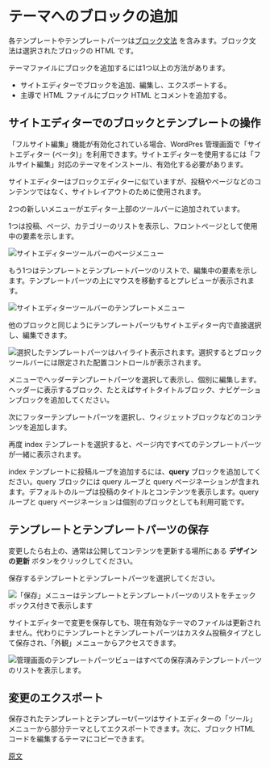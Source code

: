 <!-- 
# Adding blocks to your theme
 -->
# テーマへのブロックの追加
<!-- 
Each template or template part contains the [block grammar](https://developer.wordpress.org/block-editor/principles/key-concepts/#blocks), the HTML, for the selected blocks.

There is more than one way to add blocks to the theme files:

- Adding and editing blocks in the site editor and exporting the theme.
- Adding block HTML and comments to the HTML files manually.
 -->
各テンプレートやテンプレートパーツは[ブロック文法](https://ja.wordpress.org/team/handbook/block-editor/principles/key-concepts/#blocks) を含みます。ブロック文法は選択されたブロックの HTML です。

テーマファイルにブロックを追加するには1つ以上の方法があります。

- サイトエディターでブロックを追加、編集し、エクスポートする。
- 主導で HTML ファイルにブロック HTML とコメントを追加する。

<!-- 
## Working with blocks and templates in the site editor
 -->
## サイトエディターでのブロックとテンプレートの操作
<!-- 
The beta site editor is available from the WordPress admin area when full site editing is enabled. To use the site editor, a full site editing theme must be installed and active.

The site editor is similar to the block editor, but is used for the site layout instead of the post and page content.
 -->
「フルサイト編集」機能が有効化されている場合、WordPres 管理画面で「サイトエディター (ベータ)」を利用できます。サイトエディターを使用するには「フルサイト編集」対応のテーマをインストール、有効化する必要があります。

サイトエディターはブロックエディターに似ていますが、投稿やページなどのコンテンツではなく、サイトレイアウトのために使用されます。

<!-- 
Two new menus have been added to the top toolbar of the editor:

One that shows a list of posts, pages and categories, and indicates the item that is used as the front page.

![Site editor toolbar page menu](https://wordpress.org/gutenberg/files/2020/07/block-based-themes-page-menu.png)
 -->
2つの新しいメニューがエディター上部のツールバーに追加されています。

1つは投稿、ページ、カテゴリーのリストを表示し、フロントページとして使用中の要素を示します。

![サイトエディターツールバーのページメニュー](https://wordpress.org/gutenberg/files/2020/07/block-based-themes-page-menu.png)
<!-- 
And a list of templates and template parts, that indicates the item that is being edited. Hovering over the parts will show a preview.
 -->
もう1つはテンプレートとテンプレートパーツのリストで、編集中の要素を示します。テンプレートパーツの上にマウスを移動するとプレビューが表示されます。
<!-- 
![Site editor toolbar template menu](https://wordpress.org/gutenberg/files/2020/07/block-based-themes-template-menu.png)
 -->
![サイトエディターツールバーのテンプレートメニュー](https://wordpress.org/gutenberg/files/2020/07/block-based-themes-template-menu.png)
<!-- 
Template parts can be selected and edited directly in the site editor, like other blocks:
 -->
他のブロックと同じようにテンプレートパーツもサイトエディター内で直接選択し、編集できます。

<!-- 
![A selected template part is highlighted. When selected, the template part has a limited set of alignment controls in the block toolbar](https://wordpress.org/gutenberg/files/2020/07/block-based-themes-editor-template-part.png)
 -->
![選択したテンプレートパーツはハイライト表示されます。選択するとブロックツールバーには限定された配置コントロールが表示されます。](https://wordpress.org/gutenberg/files/2020/07/block-based-themes-editor-template-part.png)

<!-- 
Select the header template part in the menu to view and edit it individually. Add the blocks that you would like in your header, for example a site title block, a navigation block, and an image.
 -->
メニューでヘッダーテンプレートパーツを選択して表示し、個別に編集します。ヘッダーに表示するブロック、たとえばサイトタイトルブロック、ナビゲーションブロックを追加してください。

<!-- 
Next, select the footer template part and add some content, for example widget blocks.

Select the index template again to view the template parts together in the page context.

To add a post loop to the index template, add a **query** block. The query block includes the query loop and the query pagination. The default loop displays the post title and post content. The query loop and query pagination are also available as individual blocks.
 -->
次にフッターテンプレートパーツを選択し、ウィジェットブロックなどのコンテンツを追加します。

再度 index テンプレートを選択すると、ページ内ですべてのテンプレートパーツが一緒に表示されます。

index テンプレートに投稿ループを追加するには、**query** ブロックを追加してください。query ブロックには query ループと query ページネーションが含まれます。デフォルトのループは投稿のタイトルとコンテンツを表示します。query ループと query ページネーションは個別のブロックとしても利用可能です。

<!-- 
## Saving templates and template parts
 -->
## テンプレートとテンプレートパーツの保存

<!-- 
When you have made your changes, click on the **update design** button in the upper right corner,
where you normally publish and update your content.

Select the templates and template parts that you want to save:
 -->
変更したら右上の、通常は公開してコンテンツを更新する場所にある **デザインの更新** ボタンをクリックしてください。

保存するテンプレートとテンプレートパーツを選択してください。

<!-- 
![The save menu displays a list of templates and template parts with checkboxes](https://wordpress.org/gutenberg/files/2020/07/block-based-themes-save.png)
 -->
![「保存」メニューはテンプレートとテンプレートパーツのリストをチェックボックス付きで表示します](https://wordpress.org/gutenberg/files/2020/07/block-based-themes-save.png)

<!-- 
When you save changes in the site editor, the files in the active theme are not updated. Instead, the templates and template parts are saved as custom post types, that are accessed via the appearance menu.
 -->
サイトエディターで変更を保存しても、現在有効なテーマのファイルは更新されません。代わりにテンプレートとテンプレートパーツはカスタム投稿タイプとして保存され、「外観」メニューからアクセスできます。

<!-- 
![The template parts view in the admin area displays a list of all saved template parts](https://wordpress.org/gutenberg/files/2020/07/block-based-themes-appearance-template-parts.png)
 -->
![管理画面のテンプレートパーツビューはすべての保存済みテンプレートパーツのリストを表示します。](https://wordpress.org/gutenberg/files/2020/07/block-based-themes-appearance-template-parts.png)

<!-- 
## Exporting changes
 -->
## 変更のエクスポート

<!-- 
Saved templates and template parts can be exported as a partial theme from the Tools menu in the site editor. The block HTML code can then be copied to the theme that you are editing.
 -->
保存されたテンプレートとテンプレーtパーツはサイトエディターの「ツール」メニューから部分テーマとしてエクスポートできます。次に、ブロック HTML コードを編集するテーマにコピーできます。

[原文](https://github.com/WordPress/gutenberg/blob/master/docs/designers-developers/developers/tutorials/block-based-themes/block-based-themes-2-adding-blocks.md)
